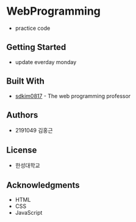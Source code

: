 # WebProgramming

* practice code

## Getting Started

* update everday monday

## Built With

* [sdkim0817](https://github.com/sdkim0817) - The web programming professor

## Authors

* 2191049 김홍근


## License

* 한성대학교

## Acknowledgments

* HTML
* CSS
* JavaScript
